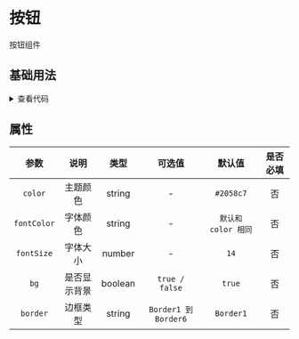 <!-- 加载 demo 组件 start -->
<script setup>
import demo from './demo.vue'
</script>
<!-- 加载 demo 组件 end -->

<!-- 正文开始 -->

# 按钮

按钮组件

## 基础用法
<ClientOnly>
  <demo />
</ClientOnly>
<details>
<summary>查看代码</summary>

<<< @/Other/Button/demo.vue

</details>

## 属性
参数 | 说明 | 类型 | 可选值 | 默认值 | 是否必填
:-: | :-: | :-: | :-: | :-: | :-:
`color` | 主题颜色 | string | - | `#2058c7` | 否 
`fontColor` | 字体颜色 | string | - | `默认和 color 相同` | 否
`fontSize` | 字体大小 | number | - | `14` | 否
`bg` | 是否显示背景 | boolean | `true / false` | `true` | 否
`border` | 边框类型 | string | `Border1 到 Border6` | `Border1` | 否
